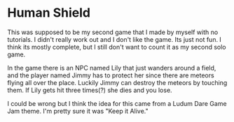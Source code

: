 # Human Shield
 
This was supposed to be my second game that I made by myself with no tutorials. I didn't really work out and I don't like the game. Its just not fun. I think its mostly complete, but I still don't want to count it as my second solo game.

In the game there is an NPC named Lily that just wanders around a field, and the player named Jimmy has to protect her since there are meteors flying all over the place. Luckily Jimmy can destroy the meteors by touching them. If Lily gets hit three times(?) she dies and you lose.

I could be wrong but I think the idea for this came from a Ludum Dare Game Jam theme. I'm pretty sure it was "Keep it Alive."
